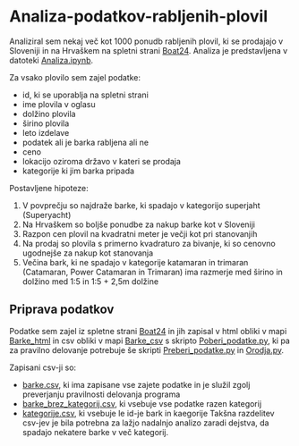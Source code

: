 # Analiza-podatkov-rabljenih-plovil
Analiziral sem nekaj več kot 1000 ponudb rabljenih plovil, ki se prodajajo v Sloveniji in na Hrvaškem na spletni strani [Boat24](https://www.boat24.com/en/). Analiza je predstavljena v datoteki [Analiza.ipynb](Analiza.ipynb).

Za vsako plovilo sem zajel podatke:
* id, ki se uporablja na spletni strani
* ime plovila v oglasu
* dolžino plovila
* širino plovila
* leto izdelave
* podatek ali je barka rabljena ali ne
* ceno
* lokacijo oziroma državo v kateri se prodaja
* kategorije ki jim barka pripada

Postavljene hipoteze:
1. V povprečju so najdraže barke, ki spadajo v kategorijo superjaht (Superyacht)
2. Na Hrvaškem so boljše ponudbe za nakup barke kot v Sloveniji
3. Razpon cen plovil na kvadratni meter je večji kot pri stanovanjih
4. Na prodaj so plovila s primerno kvadraturo za bivanje, ki so cenovno ugodnejše za nakup kot stanovanja
5. Večina bark, ki ne spadajo v kategorije katamaran in trimaran (Catamaran, Power Catamaran in Trimaran) ima razmerje med širino in dolžino med 1:5 in 1:5 + 2,5m dolžine

## Priprava podatkov
Podatke sem zajel iz spletne strani [Boat24](https://www.boat24.com/en/) in jih zapisal v html obliki v mapi [Barke_html](Barke_html) in csv obliki v mapi [Barke_csv](Barke_csv) s skripto [Poberi_podatke.py](Poberi_podatke.py), ki pa za pravilno delovanje potrebuje še skripti [Preberi_podatke.py](Preberi_podatke.py) in [Orodja.py](Orodja.py).

Zapisani csv-ji so:
* [barke.csv](Barke_csv/barke.csv), ki ima zapisane vse zajete podatke in je služil zgolj preverjanju pravilnosti delovanja programa
* [barke_brez_kategorij.csv](Barke_csv/barke_brez_kategorij.csv), ki vsebuje vse podatke razen kategorij
* [kategorije.csv](Barke_csv/kategorije.csv), ki vsebuje le id-je bark in kaegorije
Takšna razdelitev csv-jev je bila potrebna za lažjo nadalnjo analizo zaradi dejstva, da spadajo nekatere barke v več kategorij.